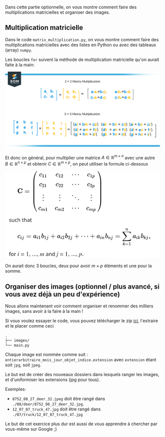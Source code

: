 Dans cette partie optionnelle, on vous montre comment faire
des multiplications matricielles et organiser des images.


## Multiplication matricielle

Dans le code `matrix_multiplication.py`, on vous montre comment faire des multiplications matricielles
avec des listes en Python ou avec des tableaux (array) `numpy`.

Les boucles `for` suivent la méthode de multiplication matricielle qu'on aurait faite à la main:

![alt text](image.png)

Et donc on général, pour multiplier une matrice $A \in \mathbb{R}^{m \times n}$ avec une autre $B \in \mathbb{R}^{n \times p}$ et obtenir $C \in \mathbb{R}^{m \times p}$, on peut utiliser la formule ci-dessous

![alt text](image-1.png)

On aurait donc $3$ boucles, deux pour avoir $m \times p$ éléments et une pour la somme. 

## Organiser des images (optionnel / plus avancé, si vous avez déjà un peu d'expérience)


Nous allons maintenant voir comment organiser et renommer des milliers images, sans avoir à la faire à la main !

Si vous voulez essayer le code, vous pouvez télécharger le zip [ici](https://drive.google.com/file/d/17ND8oB7AkGjvfVFjNvcGliGLSNdQ_MS2/view?usp=sharing), l'extraire et le placer comme ceci
```
.
├── images/
└── main.py
```

Chaque image est nommée comme suit : `entierarbitraire_mois_jour_objet_indice.extension` avec `extension` étant soit `jpg`, soit `jpeg`.

Le but est de créer des nouveaux dossiers dans lesquels ranger les images, et d'uniformiser les extensions (jpg pour tous).

Exemples:

- `8752_08_27_deer_32.jpeg` doit être rangé dans `./08/deer/8752_08_27_deer_32.jpg`.
- `12_07_07_truck_47.jpg` doit être rangé dans `./07/truck/12_07_07_truck_47.jpg`

Le but de cet exercice plus dur est aussi de vous apprendre à chercher par vous-même sur Google ;)
